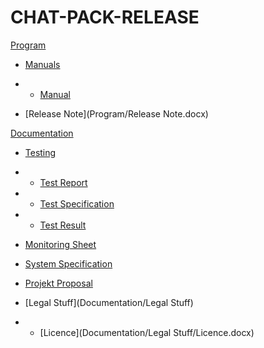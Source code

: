 # CHAT-PACK-RELEASE
[Program](Program)

- [Manuals](Program/Manuals)

- - [Manual](Program/Manuals/Manual.docx)

- [Release Note](Program/Release Note.docx)

[Documentation](Documentation)

- [Testing](Testing)

- - [Test Report](Testing/TestReport.docx)

- - [Test Specification](Testing/TestSpecification.docx)

- - [Test Result](Testing/TestResult.xlsx)

- [Monitoring Sheet](Documentation/monitoring.xlsx)

- [System Specification](Documentation/SystemSpecification.pdf)

- [Projekt Proposal](Documentation/ProjectProposal.pdf)

- [Legal Stuff](Documentation/Legal Stuff)

- - [Licence](Documentation/Legal Stuff/Licence.docx)
